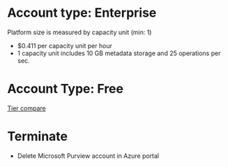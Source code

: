 # Account type: Enterprise

Platform size is measured by capacity unit (min: 1)
- $0.411 per capacity unit per hour
- 1 capacity unit includes 10 GB metadata storage and 25 operations per sec.

# Account Type: Free
[Tier compare](https://learn.microsoft.com/en-us/purview/free-version)


# Terminate
- Delete Microsoft Purview account in Azure portal

